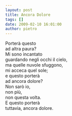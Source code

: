 ```yaml
---
layout: post
title: Ancora Dolore
tags: []
date: 2009-02-10 16:01:00
author: pietro
---
```

Porterà questo<br/>ad altra paura?<br/>Mi sono incantato<br/>guardando negli occhi il cielo,<br/>ma quelle nuvole sfuggono,<br/>mi acceca quel sole;<br/>e questo porterà<br/>ad ancora dolore?<br/>Non sarò io,<br/>non più,<br/>non questa volta.<br/>E questo porterà<br/>tuttavia, ancora dolore.
